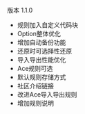 版本 1.1.0

- 规则加入自定义代码块
- Option整体优化
- 增加自动备份功能
- 还原时可选择性还原
- 导入导出性能优化
- Ace规则可选
- 默认规则存储方式
- 社区介绍链接
- 改进Ace导入导出规则 
- 增加规则说明